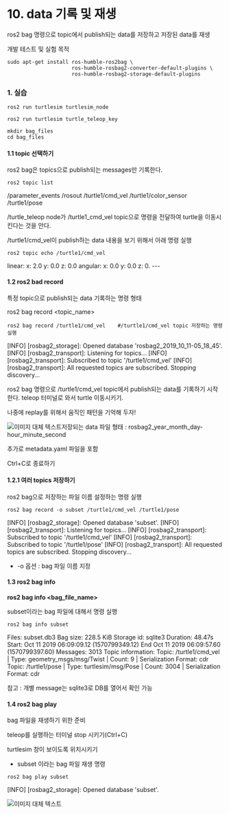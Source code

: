 # 10. data 기록 및 재생



ros2 bag 명령으로 topic에서 publish되는 data를 저장하고 저장된 data를 재생

개발 테스트 및 실험 목적

```
sudo apt-get install ros-humble-ros2bag \
                     ros-humble-rosbag2-converter-default-plugins \
                     ros-humble-rosbag2-storage-default-plugins
```



### 1. 실습

```
ros2 run turtlesim turtlesim_node
```

```
ros2 run turtlesim turtle_teleop_key
```

```
mkdir bag_files
cd bag_files
```



#### 1.1 topic 선택하기

ros2 bag은 topics으로 publish되는 messages만 기록한다.

```
ros2 topic list
```

/parameter_events
/rosout
/turtle1/cmd_vel
/turtle1/color_sensor
/turtle1/pose

/turtle_teleop node가 /turtle1_cmd_vel topic으로 명령을 전달하여 turtle을 이동시킨다는 것을 안다.

/turtle1/cmd_vel이 publish하는 data 내용을 보기 위해서 아래 명령 실행

```
ros2 topic echo /turtle1/cmd_vel
```

linear:
  x: 2.0
  y: 0.0
  z: 0.0
angular:
  x: 0.0
  y: 0.0
  z: 0.
  \---  



#### 1.2 ros2 bad record

특정 topic으로 publish되는 data 기록하는 명령 형태

ros2 bag record <topic_name>

```
ros2 bag record /turtle1/cmd_vel    #/turtle1/cmd_vel topic 저장하는 명령 실행
```

[INFO] [rosbag2_storage]: Opened database 'rosbag2_2019_10_11-05_18_45'.
[INFO] [rosbag2_transport]: Listening for topics...
[INFO] [rosbag2_transport]: Subscribed to topic '/turtle1/cmd_vel'
[INFO] [rosbag2_transport]: All requested topics are subscribed. Stopping discovery...

ros2 bag 명령으로 /turtle1/cmd_vel topic에서 publish되는 data를 기록하기 시작한다. teleop 터미널로 와서 turtle 이동시키기.

나중에 replay를 위해서 움직인 패턴을 기억해 두자!

<img src="/home/firstbot/ROS2/1.CLI%20tools/pic/10_1.png" alt="이미지 대체 텍스트" style="float: left;">

저장되는 data 파일 형태 : rosbag2_year_month_day-hour_minute_second

추가로 metadata.yaml 파일을 포함

Ctrl+C로 종료하기



#### 1.2.1 여러 topics 저장하기

ros2 bag으로 저장하는 파일 이름 설정하는 명령 실행

```
ros2 bag record -o subset /turtle1/cmd_vel /turtle1/pose
```

[INFO] [rosbag2_storage]: Opened database 'subset'.
[INFO] [rosbag2_transport]: Listening for topics...
[INFO] [rosbag2_transport]: Subscribed to topic '/turtle1/cmd_vel'
[INFO] [rosbag2_transport]: Subscribed to topic '/turtle1/pose'
[INFO] [rosbag2_transport]: All requested topics are subscribed. Stopping discovery...

- -o 옵션 : bag 파일 이름 지정



#### 1.3 ros2 bag info

**ros2 bag info <bag_file_name>**

subset이라는 bag 파일에 대해서 명령 실행

```
ros2 bag info subset
```

Files:             subset.db3
Bag size:          228.5 KiB
Storage id:        sqlite3
Duration:          48.47s
Start:             Oct 11 2019 06:09:09.12 (1570799349.12)
End                Oct 11 2019 06:09:57.60 (1570799397.60)
Messages:          3013
Topic information: Topic: /turtle1/cmd_vel | Type: geometry_msgs/msg/Twist | Count: 9 | Serialization Format: cdr
                 Topic: /turtle1/pose | Type: turtlesim/msg/Pose | Count: 3004 | Serialization Format: cdr

참고 : 개별 message는 sqlite3로 DB를 열어서 확인 가능



####  1.4 ros2 bag play

bag 파일을 재생하기 위한 준비

teleop를 실행하는 터미널 stop 시키기(Ctrl+C)

turtlesim 창이 보이도록 위치시키기

- subset 이라는 bag 파일 재생 명령

```
ros2 bag play subset
```

[INFO] [rosbag2_storage]: Opened database 'subset'.



<img src="/home/firstbot/ROS2/1.CLI%20tools/pic/10_2.png" alt="이미지 대체 텍스트" style="float: left;">